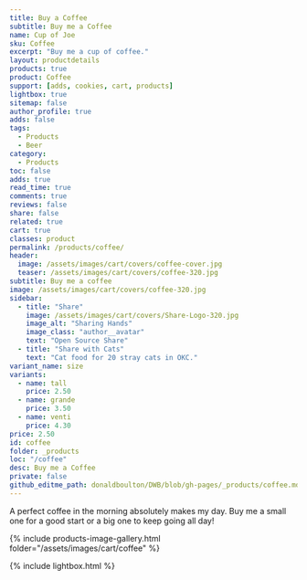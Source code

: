```yaml
---
title: Buy a Coffee
subtitle: Buy me a Coffee
name: Cup of Joe
sku: Coffee
excerpt: "Buy me a cup of coffee."
layout: productdetails
products: true
product: Coffee
support: [adds, cookies, cart, products]
lightbox: true
sitemap: false
author_profile: true
adds: false
tags:
  - Products
  - Beer
category:
  - Products
toc: false
adds: true
read_time: true
comments: true
reviews: false
share: false
related: true
cart: true
classes: product
permalink: /products/coffee/
header:
  image: /assets/images/cart/covers/coffee-cover.jpg
  teaser: /assets/images/cart/covers/coffee-320.jpg
subtitle: Buy me a coffee
image: /assets/images/cart/covers/coffee-320.jpg
sidebar:
  - title: "Share"
    image: /assets/images/cart/covers/Share-Logo-320.jpg
    image_alt: "Sharing Hands"
    image_class: "author__avatar"
    text: "Open Source Share"
  - title: "Share with Cats"
    text: "Cat food for 20 stray cats in OKC."
variant_name: size
variants:
  - name: tall
    price: 2.50
  - name: grande
    price: 3.50
  - name: venti
    price: 4.30
price: 2.50
id: coffee
folder: _products
loc: "/coffee"
desc: Buy me a Coffee
private: false
github_editme_path: donaldboulton/DWB/blob/gh-pages/_products/coffee.md
---
```


A perfect coffee in the morning absolutely makes my day. Buy me a small one for a good start or a big one to keep going all day!

{% include products-image-gallery.html folder="/assets/images/cart/coffee" %}

{% include lightbox.html %}